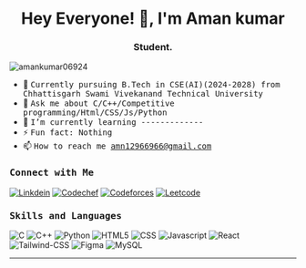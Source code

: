 <h1 align="center">Hey Everyone! 👋, I'm Aman kumar</h1>
<h3 align="center">Student.</h3>
<p align="left"> <img src="https://komarev.com/ghpvc/?username=amankumar06924&label=Profile%20views&color=0e75b6&style=flat" alt="amankumar06924" /> </p>

- 👷 <samp>Currently pursuing B.Tech in CSE(AI)(2024-2028) from Chhattisgarh Swami Vivekanand Technical University
- 💬 <samp>Ask me about C/C++/Competitive programming/Html/CSS/Js/Python
- 🌱 <samp>I’m currently learning -------------
- ⚡ <samp>Fun fact: Nothing
- 📫 <samp>How to reach me amn12966966@gmail.com


<h3><b><samp>Connect with Me</samp></b></h3>

[![Linkdein](https://img.shields.io/badge/LinkedIn-0077B5?style=for-the-badge&logo=linkedin&logoColor=white)](https://www.linkedin.com/in/aman-kumar-24a968291)
[![Codechef](https://img.shields.io/badge/-CodeChef-5B4638?style=for-the-badge&logo=CodeChef&logoColor=white)](https://www.codechef.com/users/amn24)
[![Codeforces](https://img.shields.io/badge/-Codeforces-1F8ACB?style=for-the-badge&logo=Codeforces&logoColor=white)](https://codeforces.com/profile/amn24) 
[![Leetcode](https://img.shields.io/badge/-Leetcode-000000?style=for-the-badge&logo=Leetcode&logoColor=white)](https://leetcode.com/u/JKHxQUFKNX/)

<h3><b><samp>Skills and Languages</samp></b></h3>

![C](https://img.shields.io/badge/C-27338e?style=for-the-badge&logo=c&logoColor=white)
![C++](https://img.shields.io/badge/C++-00599C?style=for-the-badge&logo=c%2B%2B&logoColor=white)
![Python](https://img.shields.io/badge/Python-3776AB?style=for-the-badge&logo=Python&logoColor=white)
![HTML5](https://img.shields.io/badge/HTML5-E34F26?style=for-the-badge&logo=HTML5&logoColor=white)
![CSS](https://img.shields.io/badge/CSS3-1572B6?style=for-the-badge&logo=CSS3&logoColor=white)
![Javascript](https://img.shields.io/badge/JavaScript-F7DF1E?style=for-the-badge&logo=javascript&logoColor=black)
![React](https://img.shields.io/badge/React-20232A?style=for-the-badge&logo=react&logoColor=61DAFB)
![Tailwind-CSS](https://img.shields.io/badge/Tailwind_CSS-06B6D4?style=for-the-badge&logo=Tailwind-CSS&logoColor=white)
![Figma](https://img.shields.io/badge/Figma-F24E1E?style=for-the-badge&logo=Figma&logoColor=white)
![MySQL](https://img.shields.io/badge/MySQL-4479A1?style=for-the-badge&logo=MySQL&logoColor=white)



<hr>
